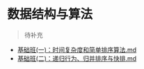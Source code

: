 # 数据结构与算法
> 待补充

- [基础班(一)：时间复杂度和简单排序算法.md](docs/数据结构与算法/基础班(一)-时间复杂度和简单排序算法.md)
- [基础班(二)：递归行为、归并排序与快排.md](docs/数据结构与算法/基础班(二)-递归行为、归并排序与快排.md)